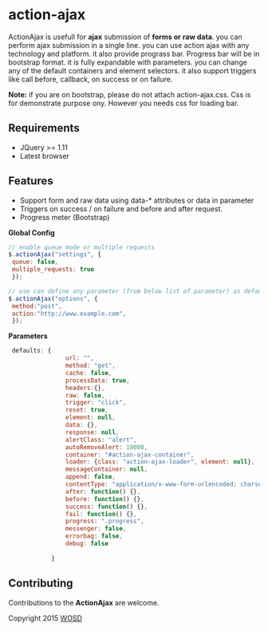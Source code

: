 action-ajax
===========

ActionAjax is usefull for **ajax**  submission of **forms or raw data**. you can perform ajax submission in a single line. you can use action ajax with any technology and platform. it also provide prograss bar. Progress bar will be in bootstrap format. it is fully expandable with parameters. you can change any of the default containers and element selectors. it also support triggers like call before, callback, on success or on failure.

**Note:** if you are on bootstrap, please do not attach action-ajax.css. Css is for demonstrate purpose ony. However you needs css for loading bar. 

## Requirements

- JQuery >= 1.11
- Latest browser

## Features

- Support form and raw data using data-* attributes or data in parameter
- Triggers on success / on failure and before and after request.
- Progress meter (Bootstrap)

**Global Config**

```javascript
// enable queue mode or multiple requests
$.actionAjax("settings", {
 queue: false,
 multiple_requests: true
 });

// use can define any parameter (from below list of parameter) as default for all ajax calls
$.actionAjax("options", {
 method:"post", 
 action:"http://www.example.com",
 });
```

**Parameters**

```javascript
 defaults: {
				url: "",
				method: "get",
				cache: false,
				processData: true,
				headers:{},
				raw: false,
				trigger: "click",
				reset: true,
				element: null,
				data: {},
				response: null,
				alertClass: "alert",
				autoRemoveAlert: 10000,
				container: "#action-ajax-container",
				loader: {class: "action-ajax-loader", element: null},
				messageContainer: null,
				append: false,
				contentType: "application/x-www-form-urlencoded; charset=UTF-8", 
				after: function() {},
				before: function() {},
				success: function() {},
				fail: function() {},
				progress: ".progress",
				messenger: false,
				errorbag: false, 
				debug: false
				
			}
```
## Contributing

Contributions to the **ActionAjax** are welcome.

Copyright 2015 [WOSD](http://facebook.com/)

